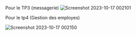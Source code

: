 Pour le TP3 (messagerie) 
![Screenshot 2023-10-17 002101](https://github.com/Kenza-raki/tp-JDBC/assets/116951093/1e6ac0bc-1ae6-4640-815c-053c295fe487)

Pour le tp4 (Gestion des employes)

![Screenshot 2023-10-17 002150](https://github.com/Kenza-raki/tp-JDBC/assets/116951093/4afce00d-2e54-4b89-95eb-b710564bc815)

